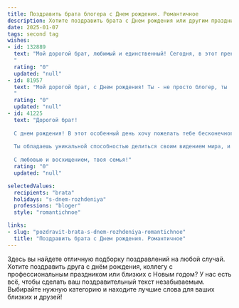 ```yaml
---
title: Поздравить брата блогера c Днем рождения. Романтичное
description: Хотите поздравить брата c Днем рождения или другим праздником? Наш ИИ создаст незабываемое поздравление, а вы обязательно выделитесь среди других.  
date: 2025-01-07
tags: second tag
wishes:
- id: 132889
  text: "Мой дорогой брат, любимый и единственный! Сегодня, в этот прекрасный день твоего рождения, я хочу сказать тебе, как сильно я тебя люблю и ценю. Твой путь блогера – это твой собственный мир, полный ярких красок и невероятных историй, и я восхищаюсь твоим талантом, твоей самоотдачей и твоей способностью вдохновлять других.  Пусть твоя жизнь будет такой же прекрасной и наполненной, как твои лучшие записи!  Желаю тебе безграничного счастья,  любви,  вдохновения и исполнения всех самых заветных желаний. С днем рождения, мой дорогой!
  "
  rating: "0"
  updated: "null"
- id: 81957
  text: "Мой дорогой брат, с Днем рождения! Ты - не просто блогер, ты  — талантливый рассказчик, чьи слова вдохновляют и заставляют задуматься. Твой светлый ум и доброе сердце делают этот мир ярче. Пусть твоя жизнь будет наполнена радостью, любовью и творчеством!
  "
  rating: "0"
  updated: "null"
- id: 41225
  text: "Дорогой брат!
  
  С днем рождения! В этот особенный день хочу пожелать тебе бесконечного вдохновения и успехов в твоем блестящем блогерском пути. Пусть каждый новый проект наполняет твою жизнь яркими моментами, а каждый кадр, запечатленный в твоих видео, станет символом счастья и радости.
  
  Ты обладаешь уникальной способностью делиться своим видением мира, и это вдохновляет нас всех. Пусть твои слова находят отклик в сердцах тысяч людей, а твой талант растет и цветет, как весенний цветок.
  
  С любовью и восхищением, твоя семья!"
  rating: "0"
  updated: "null"

selectedValues:
  recipients: "brata"
  holidays: "s-dnem-rozhdeniya"
  professions: "bloger"
  style: "romantichnoe"

links:
- slug: "pozdravit-brata-s-dnem-rozhdeniya-romantichnoe"
  title: "Поздравить брата c Днем рождения. Романтичное"
---
```


Здесь вы найдете отличную подборку поздравлений на любой случай.
Хотите поздравить друга с днём рождения, коллегу с профессиональным праздником или близких с Новым годом? У нас есть всё, чтобы сделать ваш поздравительный текст незабываемым. Выбирайте нужную категорию и находите лучшие слова для ваших близких и друзей!
